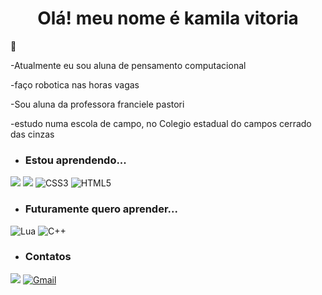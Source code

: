 <h1 align="center"> Olá! meu nome é kamila vitoria </h1>
🤖

-Atualmente eu sou aluna de pensamento computacional

-faço robotica nas horas vagas 

-Sou aluna da professora franciele pastori

-estudo numa escola de campo, no Colegio estadual do campos cerrado das cinzas 
- ### Estou aprendendo...
[![](https://img.shields.io/badge/JavaScript-323330?style=for-the-badge&logo=javascript&logoColor=pink)](https://editor.p5js.org/)
[![](https://img.shields.io/badge/Scratch-4D97FF?style=for-the-badge&logo=Scratch&logoColor=pink)](https://scratch.mit.edu/)
![CSS3](https://img.shields.io/badge/css3-%231572B6.svg?style=for-the-badge&logo=css3&logoColor=white)
![HTML5](https://img.shields.io/badge/html5-%23E34F26.svg?style=for-the-badge&logo=html5&logoColor=white)


- ### Futuramente quero aprender...
![Lua](https://img.shields.io/badge/lua-%232C2D72.svg?style=for-the-badge&logo=lua&logoColor=white)
![C++](https://img.shields.io/badge/c++-%2300599C.svg?style=for-the-badge&logo=c%2B%2B&logoColor=white)

- ### Contatos

[![](https://img.shields.io/badge/Instagram-E4405F?style=for-the-badge&logo=instagram&logoColor=white)](https://www.instagram.com/_kamillavitoriaa_)
[![Gmail](https://img.shields.io/badge/Gmail-D14836?style=for-the-badge&logo=gmail&logoColor=white)]( kamila.alves.silva@escola.pr.gov.br)



